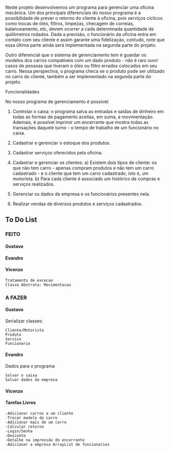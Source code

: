 Neste projeto desenvolvemos um programa para gerenciar uma oficina mecânica. Um dos principais diferenciais do nosso programa é a possibilidade de prever o retorno do cliente à oficina, pois serviços cíclicos como trocas de óleo, filtros, limpezas, checagem de correias, balanceamento, etc, devem ocorrer a cada determinada quantidade de quilômetros rodados. Dada a previsão, o funcionário da oficina entra em contato com seu cliente e assim garante uma fidelização, contudo, note que essa última parte ainda será implementada na segunda parte do projeto.

Outro diferencial que o sistema de gerenciamento tem é guardar os modelos dos carros compatíveis com um dado produto - não é raro ouvir casos de pessoas que tiveram o óleo ou filtro errados colocados em seu carro. Nessa perspectiva, o programa checa se o produto pode ser utilizado no carro do cliente, também a ser implementado na segunda parte do projeto.

Funcionalidades

No nosso programa de gerenciamento é possível:

 1. Controlar o caixa: o programa salva as entradas e saídas de dinheiro em todas as formas de pagamento aceitas, em suma, a movimentação. Ademais, é possível imprimir um encerrante que mostra todas as transações daquele turno - o tempo de trabalho de um funcionário no caixa.

 2. Cadastrar e gerenciar o estoque dos produtos.
	
 3. Cadastrar serviços oferecidos pela oficina.

 4. Cadastrar e gerenciar os clientes:
 a) Existem dois tipos de cliente: os que não tem carro - apenas compram produtos e não tem um carro cadastrado - e o cliente que tem um carro cadastrado, isto é, um motorista.
 b) Para cada cliente é associado um histórico de compras e serviços realizados.

 5. Gerenciar os dados da empresa e os funcionários presentes nela.

 6. Realizar vendas de diversos produtos e serviços cadastrados.


## To Do List

### FEITO

#### Gustavo

#### Evandro

#### Vicenzo

    Tratamento de excecao
	Classe Abstrata: Movimentacao

### A FAZER

#### Gustavo
Serializar classes:
		
	Cliente/Motorista
	Produto
	Servico
	Funcionario

#### Evandro
Dados para o programa
	
	Salvar o caixa
	Salvar dados da empresa
	
#### Vicenzo

#### Tarefas Livres
	-Adicionar carros a um cliente
	-Trocar modelo do carro
	-Adicionar mais de um carro
	-Calcular retorno
	-Login/Senha
	-Desconto
	-Detalhe na impressão do encerrante
	-Adicionar a empresa ArrayList de funcionarios
